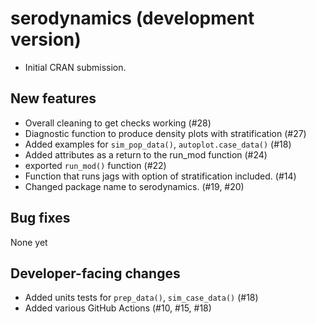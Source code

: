 # serodynamics (development version)

* Initial CRAN submission.

## New features

* Overall cleaning to get checks working (#28)
* Diagnostic function to produce density plots with stratification (#27)
* Added examples for `sim_pop_data()`, `autoplot.case_data()` (#18)
* Added attributes as a return to the run_mod function (#24)
* exported `run_mod()` function (#22)
* Function that runs jags with option of stratification included. (#14)
* Changed package name to serodynamics. (#19, #20)

## Bug fixes

None yet

## Developer-facing changes

* Added units tests for `prep_data()`, `sim_case_data()` (#18)
* Added various GitHub Actions (#10, #15, #18)

